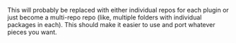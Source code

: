 This will probably be replaced with either individual repos for each plugin or just become a multi-repo repo (like, multiple folders with individual packages in each). This should make it easier to use and port whatever pieces you want.
